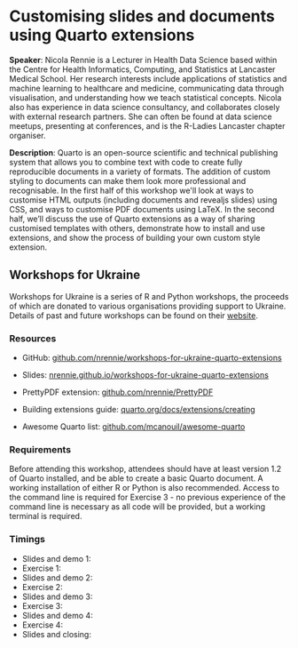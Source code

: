 # Customising slides and documents using Quarto extensions

**Speaker**: Nicola Rennie is a Lecturer in Health Data Science based within the Centre for Health Informatics, Computing, and Statistics at Lancaster Medical School. Her research interests include applications of statistics and machine learning to healthcare and medicine, communicating data through visualisation, and understanding how we teach statistical concepts. Nicola also has experience in data science consultancy, and collaborates closely with external research partners. She can often be found at data science meetups, presenting at conferences, and is the R-Ladies Lancaster chapter organiser.

**Description**: Quarto is an open-source scientific and technical publishing system that allows you to combine text with code to create fully reproducible documents in a variety of formats. The addition of custom styling to documents can make them look more professional and recognisable. In the first half of this workshop we'll look at ways to customise HTML outputs (including documents and revealjs slides) using CSS, and ways to customise PDF documents using LaTeX. In the second half, we’ll discuss the use of Quarto extensions as a way of sharing customised templates with others, demonstrate how to install and use extensions, and show the process of building your own custom style extension.

## Workshops for Ukraine 

Workshops for Ukraine is a series of R and Python workshops, the proceeds of which are donated to various organisations providing support to Ukraine. Details of past and future workshops can be found on their [website](https://sites.google.com/view/dariia-mykhailyshyna/main/r-workshops-for-ukraine).

### Resources

* GitHub: [github.com/nrennie/workshops-for-ukraine-quarto-extensions](https://github.com/nrennie/workshops-for-ukraine-quarto-extensions)

* Slides: [nrennie.github.io/workshops-for-ukraine-quarto-extensions](https://nrennie.github.io/workshops-for-ukraine-quarto-extensions)

* PrettyPDF extension: [github.com/nrennie/PrettyPDF](https://github.com/nrennie/PrettyPDF)

* Building extensions guide: [quarto.org/docs/extensions/creating](https://quarto.org/docs/extensions/creating.html)

* Awesome Quarto list: [github.com/mcanouil/awesome-quarto](https://github.com/mcanouil/awesome-quarto)

### Requirements

Before attending this workshop, attendees should have at least version 1.2 of Quarto installed, and be able to create a basic Quarto document. A working installation of either R or Python is also recommended. Access to the command line is required for Exercise 3 - no previous experience of the command line is necessary as all code will be provided, but a working terminal is required.

### Timings

* Slides and demo 1:
* Exercise 1:
* Slides and demo 2:
* Exercise 2:
* Slides and demo 3:
* Exercise 3:
* Slides and demo 4:
* Exercise 4:
* Slides and closing:
